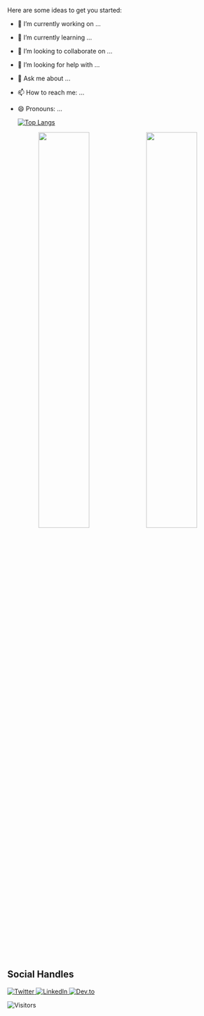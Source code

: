 Here are some ideas to get you started:

- 🔭 I’m currently working on ...
- 🌱 I’m currently learning ...
- 👯 I’m looking to collaborate on ...
- 🤔 I’m looking for help with ...
- 💬 Ask me about ...
- 📫 How to reach me: ...
- 😄 Pronouns: ...

   [![Top Langs](https://github-readme-stats.vercel.app/api/top-langs/?username=Akshu-on-github&layout=compact&theme=radical&card_width=275)](https://github.com/Akshu-on-github)

<p align="center">
  <img width="48%" src="https://github-readme-stats.vercel.app/api?username=KsSadi&show_icons=true&theme=tokyonight" />
  <img width="48%" src="https://github-readme-streak-stats.herokuapp.com/?user=KsSadi&theme=tokyonight" />
 
</p>

## Social Handles

<p align="center">
  
  <a href="https://twitter.com/kverma_twt" target="_blank"><img alt="Twitter" title="Twitter" src="https://img.shields.io/badge/-Twitter-1DA1F2?style=for-the-badge&logo=twitter&logoColor=white"/>
</a> <a href="https://www.linkedin.com/in/verma-kunal/" target="_blank"><img alt="LinkedIn" title="LinkedIn" src="https://img.shields.io/badge/LinkedIn-%230077B5.svg?&style=for-the-badge&logo=linkedin&logoColor=white"/>
</a> <a href="https://dev.to/kverma_dev" target="_blank"><img alt="Dev.to" title="DenverCoder1 Dev.to" src="https://img.shields.io/badge/DEV.TO-3835D3.svg?&style=for-the-badge&logo=dev.to&logoColor=white">
</a>

</p>


<img alt="Visitors" src="https://komarev.com/ghpvc/?username=KsSadi&style=flat&labelColor=black&logo=github&label=PROFILE+VIEWS&color=29bf12"/>

